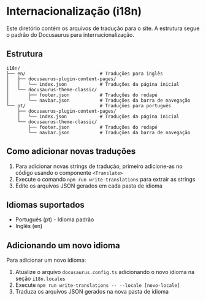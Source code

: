 # Internacionalização (i18n)

Este diretório contém os arquivos de tradução para o site. A estrutura segue o padrão do Docusaurus para internacionalização.

## Estrutura

```
i18n/
├── en/                           # Traduções para inglês
│   ├── docusaurus-plugin-content-pages/
│   │   └── index.json            # Traduções da página inicial
│   └── docusaurus-theme-classic/
│       ├── footer.json           # Traduções do rodapé
│       └── navbar.json           # Traduções da barra de navegação
└── pt/                           # Traduções para português
    ├── docusaurus-plugin-content-pages/
    │   └── index.json            # Traduções da página inicial
    └── docusaurus-theme-classic/
        ├── footer.json           # Traduções do rodapé
        └── navbar.json           # Traduções da barra de navegação
```

## Como adicionar novas traduções

1. Para adicionar novas strings de tradução, primeiro adicione-as no código usando o componente `<Translate>`
2. Execute o comando `npm run write-translations` para extrair as strings
3. Edite os arquivos JSON gerados em cada pasta de idioma

## Idiomas suportados

- Português (pt) - Idioma padrão
- Inglês (en)

## Adicionando um novo idioma

Para adicionar um novo idioma:

1. Atualize o arquivo `docusaurus.config.ts` adicionando o novo idioma na seção `i18n.locales`
2. Execute `npm run write-translations -- --locale [novo-locale]`
3. Traduza os arquivos JSON gerados na nova pasta de idioma